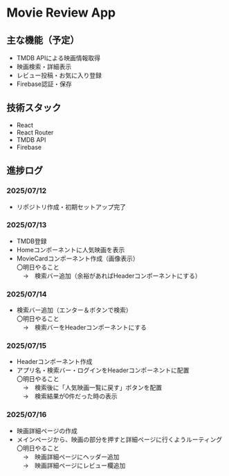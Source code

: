 # Movie Review App

## 主な機能（予定）
- TMDB APIによる映画情報取得
- 映画検索・詳細表示
- レビュー投稿・お気に入り登録
- Firebase認証・保存

## 技術スタック
- React
- React Router
- TMDB API
- Firebase

## 進捗ログ
### 2025/07/12
- リポジトリ作成・初期セットアップ完了

### 2025/07/13
- TMDB登録
- Homeコンポーネントに人気映画を表示
- MovieCardコンポーネント作成（画像表示）  
〇明日やること  
　→　検索バー追加（余裕があればHeaderコンポーネントにする）

### 2025/07/14
- 検索バー追加（エンター＆ボタンで検索）  
〇明日やること  
　→　検索バーをHeaderコンポーネントにする

### 2025/07/15
- Headerコンポーネント作成
- アプリ名・検索バー・ログインをHeaderコンポーネントに配置  
〇明日やること  
　→　検索後に「人気映画一覧に戻す」ボタンを配置  
　→　検索結果が0件だった時の表示

### 2025/07/16
- 映画詳細ページの作成
- メインページから、映画の部分を押すと詳細ページに行くようルーティング  
〇明日やること  
　→　映画詳細ページにヘッダー追加  
　→　映画詳細ページにレビュー欄追加